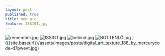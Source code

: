 ```yaml
---
layout: post
published: true
title: new pic
feature: ISSIGT.jpg
---
```

![remember.jpg]({{site.baseurl}}/assets/images/posts/remember.jpg)
![ISSIGT.jpg]({{site.baseurl}}/assets/images/posts/ISSIGT.jpg)
![behind.jpg]({{site.baseurl}}/assets/images/posts/behind.jpg)
![BOTTENLÖ.jpg]({{site.baseurl}}/assets/images/posts/BOTTENLÖ.jpg)
]({{site.baseurl}}/assets/images/posts/digital_art_texture_188_by_mercurycode-d7pwevt.jpg)
